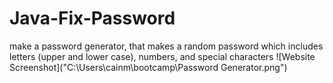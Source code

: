 # Java-Fix-Password
make a password generator, that makes a random password which includes letters (upper and lower case), numbers, and special characters
![Website Screenshot]("C:\Users\cainm\bootcamp\Password Generator.png")